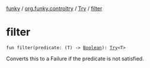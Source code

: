 [funky](../../index.md) / [org.funky.controltry](../index.md) / [Try](index.md) / [filter](.)

# filter

`fun filter(predicate: (T) -> `[`Boolean`](https://kotlinlang.org/api/latest/jvm/stdlib/kotlin/-boolean/index.html)`): `[`Try`](index.md)`<T>`

Converts this to a Failure if the predicate is not satisfied.

